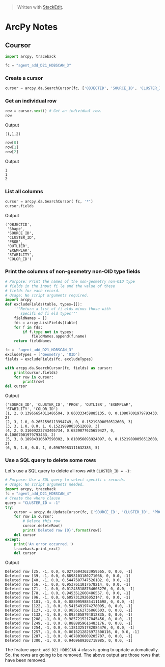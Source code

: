 
> Written with [StackEdit](https://stackedit.io/).

# ArcPy Notes

## Coursor 

```python
import arcpy, traceback

fc = "agent_add_D21_HDBSCAN_3"
```

### Create a cursor

```python
cursor = arcpy.da.SearchCursor(fc, ['OBJECTID', 'SOURCE_ID', 'CLUSTER_ID'])
```

### Get an individual row

```python
row = cursor.next() # Get an individual row.
row
```
Output
```
(1,1,2)
```
```python
row[0]
row[1]
row[2]
```
Output
```
1
1
2
```

### List all columns

```python
cursor = arcpy.da.SearchCursor( fc, '*')
cursor.fields
```
Output
```
('OBJECTID',
 'Shape',
 'SOURCE_ID',
 'CLUSTER_ID',
 'PROB',
 'OUTLIER',
 'EXEMPLAR',
 'STABILITY',
 'COLOR_ID')
```

### Print the columns of non-geometry non-OID type fields

```python
# Purpose: Print the names of the non-geometry non-OID type
# fields in the input fi le and the value of these
# fields for each record.
# Usage: No script arguments required.
import arcpy
def excludeFields(table, types=[]):
    '''Return a list of fi elds minus those with
       specifi ed fi eld types'''
    fieldNames = []
    fds = arcpy.ListFields(table)
    for f in fds:
        if f.type not in types:
            fieldNames.append(f.name)
    return fieldNames

fc =  "agent_add_D21_HDBSCAN_3"
excludeTypes = ['Geometry', 'OID']
fields = excludeFields(fc, excludeTypes)

with arcpy.da.SearchCursor(fc, fields) as cursor:
    print(cursor.fields)
    for row in cursor:
        print(row)
del cursor
```
Output
```
('SOURCE_ID', 'CLUSTER_ID', 'PROB', 'OUTLIER', 'EXEMPLAR', 'STABILITY', 'COLOR_ID')
(1, 2, 0.13966654011486504, 0.860333459885135, 0, 0.10807001979793433, 2)
(2, 3, 1.0, 0.2651596113994749, 0, 0.15219890050512608, 3)
(3, 3, 1.0, 0.0, 1, 0.15219890050512608, 3)
(4, 2, 0.31609223743405734, 0.6839077625659427, 0, 0.10807001979793433, 2)
(5, 3, 0.18904310607590302, 0.810956893924097, 0, 0.15219890050512608, 3)
(6, 5, 1.0, 0.0, 1, 0.09670983111632385, 5)
```

### Use a SQL query to delete some rows

Let's use a SQL query to delete all rows with `CLUSTER_ID = -1`:

```python
# Purpose: Use a SQL query to select specifi c records.
# Usage: No script arguments needed.
import arcpy, traceback
fc = "agent_add_D21_HDBSCAN_4"
# Create the where_clause
query = "CLUSTER_ID = -1"
try:
    cursor = arcpy.da.UpdateCursor(fc, ['SOURCE_ID', 'CLUSTER_ID', 'PROB', 'OUTLIER', 'EXEMPLAR', 'STABILITY', 'COLOR_ID'], query)
    for row in cursor:
        # Delete this row
        cursor.deleteRow()
        print('Deleted row {0}'.format(row))
    del cursor
except:
    print('An error occurred.')
    traceback.print_exc()
    del cursor
```
Output 

```
Deleted row [25, -1, 0.0, 0.02736943623959565, 0, 0.0, -1]
Deleted row [39, -1, 0.0, 0.8898103180271066, 0, 0.0, -1]
Deleted row [40, -1, 0.0, 0.5447587747526182, 0, 0.0, -1]
Deleted row [56, -1, 0.0, 0.9537611017678214, 0, 0.0, -1]
Deleted row [71, -1, 0.0, 0.012435188764603276, 0, 0.0, -1]
Deleted row [78, -1, 0.0, 0.9453512660486557, 0, 0.0, -1]
Deleted row [96, -1, 0.0, 0.6057312926052147, 0, 0.0, -1]
Deleted row [101, -1, 0.0, 0.08899598854111698, 0, 0.0, -1]
Deleted row [122, -1, 0.0, 0.5415491974278095, 0, 0.0, -1]
Deleted row [127, -1, 0.0, 0.9856162736860503, 0, 0.0, -1]
Deleted row [132, -1, 0.0, 0.8934058794012835, 0, 0.0, -1]
Deleted row [208, -1, 0.0, 0.9857215217045456, 0, 0.0, -1]
Deleted row [249, -1, 0.0, 0.8888859616483176, 0, 0.0, -1]
Deleted row [254, -1, 0.0, 0.13813251782084476, 0, 0.0, -1]
Deleted row [257, -1, 0.0, 0.0016212826972500116, 0, 0.0, -1]
Deleted row [287, -1, 0.0, 0.4678036009205707, 0, 0.0, -1]
Deleted row [300, -1, 0.0, 0.9469689202718985, 0, 0.0, -1]
```
The feature `agent_add_D21_HDBSCAN_4` class is going to update automatically. So, the rows are going to be removed. The above output are those rows that have been removed. 
<!--stackedit_data:
eyJoaXN0b3J5IjpbLTk5MzY1NDcxMiwyMDc0NTA2ODc1LDg4MD
M2Mjc3XX0=
-->